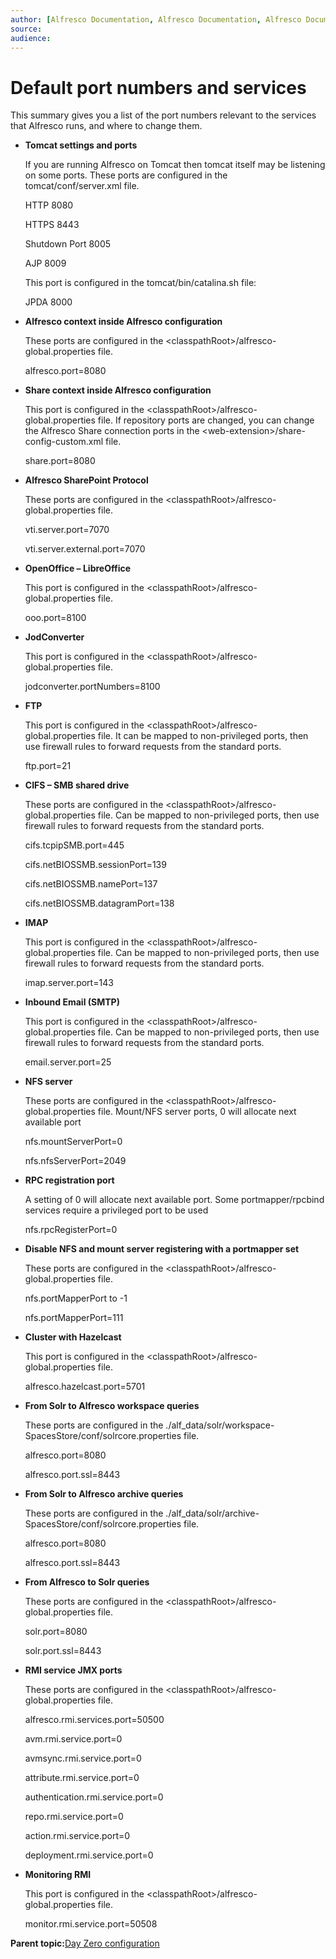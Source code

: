 ```yaml
---
author: [Alfresco Documentation, Alfresco Documentation, Alfresco Documentation]
source: 
audience: 
---
```


# Default port numbers and services

This summary gives you a list of the port numbers relevant to the services that Alfresco runs, and where to change them.

-   **Tomcat settings and ports**

    If you are running Alfresco on Tomcat then tomcat itself may be listening on some ports. These ports are configured in the tomcat/conf/server.xml file.

    HTTP 8080

    HTTPS 8443

    Shutdown Port 8005

    AJP 8009

    This port is configured in the tomcat/bin/catalina.sh file:

    JPDA 8000

-   **Alfresco context inside Alfresco configuration**

    These ports are configured in the <classpathRoot\>/alfresco-global.properties file.

    alfresco.port=8080

-   **Share context inside Alfresco configuration**

    This port is configured in the <classpathRoot\>/alfresco-global.properties file. If repository ports are changed, you can change the Alfresco Share connection ports in the <web-extension\>/share-config-custom.xml file.

    share.port=8080

-   **Alfresco SharePoint Protocol**

    These ports are configured in the <classpathRoot\>/alfresco-global.properties file.

    vti.server.port=7070

    vti.server.external.port=7070

-   **OpenOffice – LibreOffice**

    This port is configured in the <classpathRoot\>/alfresco-global.properties file.

    ooo.port=8100

-   **JodConverter**

    This port is configured in the <classpathRoot\>/alfresco-global.properties file.

    jodconverter.portNumbers=8100

-   **FTP**

    This port is configured in the <classpathRoot\>/alfresco-global.properties file. It can be mapped to non-privileged ports, then use firewall rules to forward requests from the standard ports.

    ftp.port=21

-   **CIFS – SMB shared drive**

    These ports are configured in the <classpathRoot\>/alfresco-global.properties file. Can be mapped to non-privileged ports, then use firewall rules to forward requests from the standard ports.

    cifs.tcpipSMB.port=445

    cifs.netBIOSSMB.sessionPort=139

    cifs.netBIOSSMB.namePort=137

    cifs.netBIOSSMB.datagramPort=138

-   **IMAP**

    This port is configured in the <classpathRoot\>/alfresco-global.properties file. Can be mapped to non-privileged ports, then use firewall rules to forward requests from the standard ports.

    imap.server.port=143

-   **Inbound Email \(SMTP\)**

    This port is configured in the <classpathRoot\>/alfresco-global.properties file. Can be mapped to non-privileged ports, then use firewall rules to forward requests from the standard ports.

    email.server.port=25

-   **NFS server**

    These ports are configured in the <classpathRoot\>/alfresco-global.properties file. Mount/NFS server ports, 0 will allocate next available port

    nfs.mountServerPort=0

    nfs.nfsServerPort=2049

-   **RPC registration port**

    A setting of 0 will allocate next available port. Some portmapper/rpcbind services require a privileged port to be used

    nfs.rpcRegisterPort=0

-   **Disable NFS and mount server registering with a portmapper set**

    These ports are configured in the <classpathRoot\>/alfresco-global.properties file.

    nfs.portMapperPort to -1

    nfs.portMapperPort=111

-   **Cluster with Hazelcast**

    This port is configured in the <classpathRoot\>/alfresco-global.properties file.

    alfresco.hazelcast.port=5701

-   **From Solr to Alfresco workspace queries**

    These ports are configured in the ./alf\_data/solr/workspace-SpacesStore/conf/solrcore.properties file.

    alfresco.port=8080

    alfresco.port.ssl=8443

-   **From Solr to Alfresco archive queries**

    These ports are configured in the ./alf\_data/solr/archive-SpacesStore/conf/solrcore.properties file.

    alfresco.port=8080

    alfresco.port.ssl=8443

-   **From Alfresco to Solr queries**

    These ports are configured in the <classpathRoot\>/alfresco-global.properties file.

    solr.port=8080

    solr.port.ssl=8443

-   **RMI service JMX ports**

    These ports are configured in the <classpathRoot\>/alfresco-global.properties file.

    alfresco.rmi.services.port=50500

    avm.rmi.service.port=0

    avmsync.rmi.service.port=0

    attribute.rmi.service.port=0

    authentication.rmi.service.port=0

    repo.rmi.service.port=0

    action.rmi.service.port=0

    deployment.rmi.service.port=0

-   **Monitoring RMI**

    This port is configured in the <classpathRoot\>/alfresco-global.properties file.

    monitor.rmi.service.port=50508


**Parent topic:**[Day Zero configuration](../concepts/zeroday-config.md)

